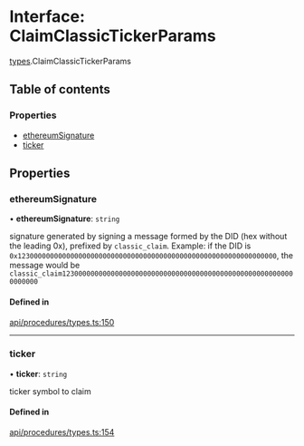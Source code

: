 # Interface: ClaimClassicTickerParams

[types](../wiki/types).ClaimClassicTickerParams

## Table of contents

### Properties

- [ethereumSignature](../wiki/types.ClaimClassicTickerParams#ethereumsignature)
- [ticker](../wiki/types.ClaimClassicTickerParams#ticker)

## Properties

### ethereumSignature

• **ethereumSignature**: `string`

signature generated by signing a message formed by the DID (hex without the leading 0x),
  prefixed by `classic_claim`. Example: if the DID is `0x1230000000000000000000000000000000000000000000000000000000000000`,
  the message would be `classic_claim1230000000000000000000000000000000000000000000000000000000000000`

#### Defined in

[api/procedures/types.ts:150](https://github.com/PolymathNetwork/polymesh-sdk/blob/c6fe1be3/src/api/procedures/types.ts#L150)

___

### ticker

• **ticker**: `string`

ticker symbol to claim

#### Defined in

[api/procedures/types.ts:154](https://github.com/PolymathNetwork/polymesh-sdk/blob/c6fe1be3/src/api/procedures/types.ts#L154)
